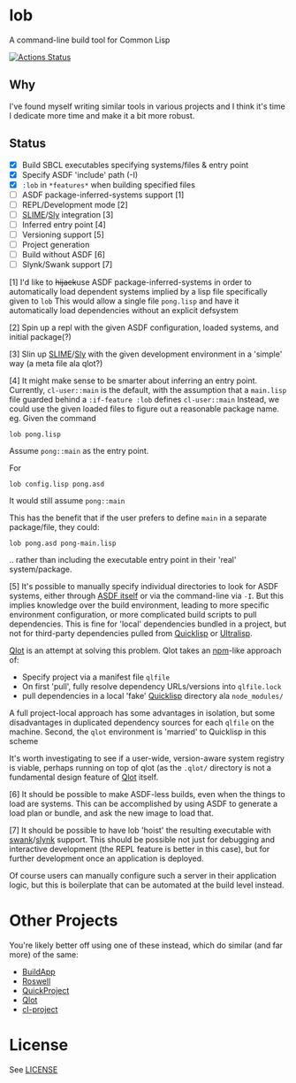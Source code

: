 # lob

A command-line build tool for Common Lisp

[![Actions Status](https://github.com/Zulu-Inuoe/lob/workflows/ci/badge.svg)](https://github.com/Zulu-Inuoe/lob/actions)

## Why

I've found myself writing similar tools in various projects and I think it's time I dedicate more time and make it a bit more robust.

## Status

- [x] Build SBCL executables specifying systems/files & entry point
- [x] Specify ASDF 'include' path (-I)
- [x] `:lob` in `*features*` when building specified files
- [ ] ASDF package-inferred-systems support [1]
- [ ] REPL/Development mode [2]
- [ ] [SLIME][SLIME]/[Sly][Sly] integration [3]
- [ ] Inferred entry point [4]
- [ ] Versioning support [5]
- [ ] Project generation
- [ ] Build without ASDF [6]
- [ ] Slynk/Swank support [7]

[1] I'd like to ~~hijack~~use ASDF package-inferred-systems in order to automatically load dependent systems implied by a lisp file specifically given to `lob`
This would allow a single file `pong.lisp` and have it automatically load dependencies without an explicit defsystem

[2] Spin up a repl with the given ASDF configuration, loaded systems, and initial package(?)

[3] Slin up [SLIME][SLIME]/[Sly][Sly] with the given development environment in a 'simple' way (a meta file ala qlot?)

[4] It might make sense to be smarter about inferring an entry point. Currently, `cl-user::main` is the default, with the assumption that a `main.lisp` file guarded behind a `:if-feature :lob` defines `cl-user::main`
Instead, we could use the given loaded files to figure out a reasonable package name.
eg. Given the command

``` shell
lob pong.lisp
```
Assume `pong::main` as the entry point.

For

``` shell
lob config.lisp pong.asd
```
It would still assume `pong::main`

This has the benefit that if the user prefers to define `main` in a separate package/file, they could:
``` shell
lob pong.asd pong-main.lisp
```
.. rather than including the executable entry point in their 'real' system/package.

[5] It's possible to manually specify individual directories to look for ASDF systems, either through [ASDF itself](https://common-lisp.net/project/asdf/asdf/Configuring-ASDF-to-find-your-systems.html) or via the command-line via `-I`. But this implies knowledge over the build environment, leading to more specific environment configuration, or more complicated build scripts to pull dependencies.
This is fine for 'local' dependencies bundled in a project, but not for third-party dependencies pulled from [Quicklisp][Quicklisp] or [Ultralisp][Ultralisp].

[Qlot][Qlot] is an attempt at solving this problem. Qlot takes an [npm](https://www.npmjs.com/)-like approach of:
* Specify project via a manifest file `qlfile`
* On first 'pull', fully resolve dependency URLs/versions into `qlfile.lock`
* pull dependencies in a local 'fake' [Quicklisp][Quicklisp] directory ala `node_modules/`

A full project-local approach has some advantages in isolation, but some disadvantages in duplicated dependency sources for each `qlfile` on the machine.
Second, the `qlot` environment is 'married' to Quicklisp in this scheme

It's worth investigating to see if a user-wide, version-aware system registry is viable, perhaps running on top of qlot (as the `.qlot/` directory is not a fundamental design feature of [Qlot][Qlot] itself.

[6] It should be possible to make ASDF-less builds, even when the things to load are systems.
This can be accomplished by using ASDF to generate a load plan or bundle, and ask the new image to load that.

[7] It should be possible to have lob 'hoist' the resulting executable with [swank][SLIME]/[slynk][Sly] support.
This should be possible not just for debugging and interactive development (the REPL feature is better in this case), but for further development once an application is deployed.

Of course users can manually configure such a server in their application logic, but this is boilerplate that can be automated at the build level instead.

# Other Projects

You're likely better off using one of these instead, which do similar (and far more) of the same:

* [BuildApp](https://github.com/xach/buildapp)
* [Roswell](https://github.com/roswell/roswell)
* [QuickProject](https://github.com/xach/quickproject)
* [Qlot][Qlot]
* [cl-project](https://github.com/fukamachi/cl-project)

# License
See [LICENSE](LICENSE.txt)

[SLIME]: [https://common-lisp.net/project/slime/]
[Sly]: [https://github.com/joaotavora/sly]
[Quicklisp]: https://www.quicklisp.org/
[Ultralisp]: https://ultralisp.org/
[Qlot]: https://github.com/fukamachi/qlot

